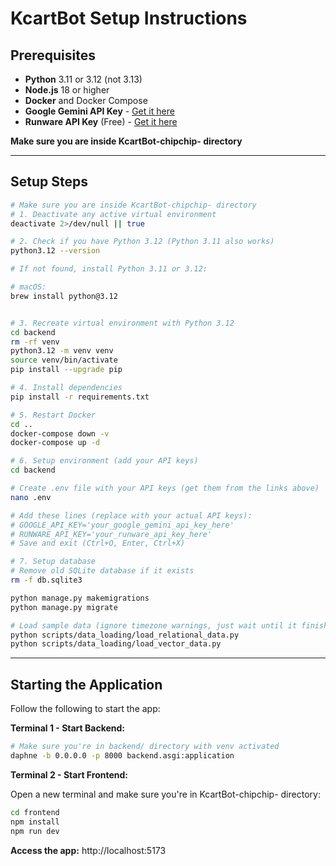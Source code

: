 # KcartBot Setup Instructions

## Prerequisites

- **Python** 3.11 or 3.12 (not 3.13)
- **Node.js** 18 or higher
- **Docker** and Docker Compose
- **Google Gemini API Key** - [Get it here](https://makersuite.google.com/app/apikey)
- **Runware API Key** (Free) - [Get it here](https://runware.ai/)

**Make sure you are inside KcartBot-chipchip- directory**

---

## Setup Steps

```bash
# Make sure you are inside KcartBot-chipchip- directory
# 1. Deactivate any active virtual environment
deactivate 2>/dev/null || true

# 2. Check if you have Python 3.12 (Python 3.11 also works)
python3.12 --version

# If not found, install Python 3.11 or 3.12:

# macOS:
brew install python@3.12


# 3. Recreate virtual environment with Python 3.12
cd backend
rm -rf venv
python3.12 -m venv venv
source venv/bin/activate
pip install --upgrade pip

# 4. Install dependencies
pip install -r requirements.txt

# 5. Restart Docker
cd ..
docker-compose down -v
docker-compose up -d

# 6. Setup environment (add your API keys)
cd backend

# Create .env file with your API keys (get them from the links above)
nano .env

# Add these lines (replace with your actual API keys):
# GOOGLE_API_KEY='your_google_gemini_api_key_here'
# RUNWARE_API_KEY='your_runware_api_key_here'
# Save and exit (Ctrl+O, Enter, Ctrl+X)

# 7. Setup database
# Remove old SQLite database if it exists
rm -f db.sqlite3

python manage.py makemigrations
python manage.py migrate

# Load sample data (ignore timezone warnings, just wait until it finishes)
python scripts/data_loading/load_relational_data.py
python scripts/data_loading/load_vector_data.py
```

---

## Starting the Application

Follow the following to start the app:

**Terminal 1 - Start Backend:**
```bash
# Make sure you're in backend/ directory with venv activated
daphne -b 0.0.0.0 -p 8000 backend.asgi:application
```

**Terminal 2 - Start Frontend:**

Open a new terminal and make sure you're in KcartBot-chipchip- directory:

```bash
cd frontend
npm install
npm run dev
```

**Access the app:** http://localhost:5173

